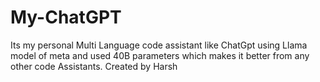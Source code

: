 # My-ChatGPT
Its my personal Multi Language code assistant like ChatGpt using Llama model of meta and used 40B parameters which makes it better from any other code Assistants. Created by Harsh 

